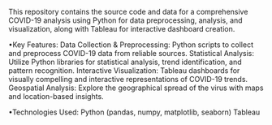 This repository contains the source code and data for a comprehensive COVID-19 analysis using Python for data preprocessing, analysis, and visualization, along with Tableau for interactive dashboard creation.

•Key Features:
Data Collection & Preprocessing: Python scripts to collect and preprocess COVID-19 data from reliable sources.
Statistical Analysis: Utilize Python libraries for statistical analysis, trend identification, and pattern recognition.
Interactive Visualization: Tableau dashboards for visually compelling and interactive representations of COVID-19 trends.
Geospatial Analysis: Explore the geographical spread of the virus with maps and location-based insights.

•Technologies Used:
Python (pandas, numpy, matplotlib, seaborn)
Tableau
